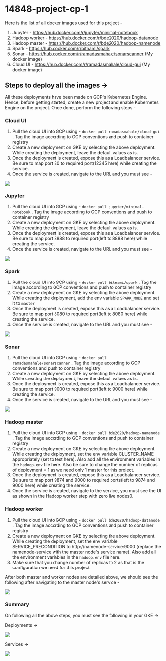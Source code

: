 # 14848-project-cp-1


Here is the list of all docker images used for this project -

1. Jupyter - https://hub.docker.com/r/jupyter/minimal-notebook
2. Hadoop worker - https://hub.docker.com/r/bde2020/hadoop-datanode
3. Hadoop master - https://hub.docker.com/r/bde2020/hadoop-namenode
4. Spark - https://hub.docker.com/r/bitnami/spark
5. Sonar - https://hub.docker.com/r/ramadasmahale/sonarscanner (My docker image)
6. Cloud UI - https://hub.docker.com/r/ramadasmahale/cloud-gui (My docker image)

## Steps to deploy all the images ->

All these deployments have been made on GCP's Kubernetes Engine. Hence, before getting started, create a new project and enable Kubernetes Engine on the project. Once done, perform the following steps - 

### Cloud UI

1. Pull the cloud UI into GCP using - `docker pull ramadasmahale/cloud-gui` . Tag the image according to GCP conventions and push to container registry
2. Create a new deployment on GKE by selecting the above deployment. While creating the deployment, leave the default values as is. 
3. Once the deployment is created, expose this as a Loadbalancer service. Be sure to map port 80 to required port(12345 here) while creating the service.
4. Once the service is created, navigate to the URL and you must see - 

<img src="GUI.png">

### Jupyter 

1. Pull the cloud UI into GCP using - `docker pull jupyter/minimal-notebook` . Tag the image according to GCP conventions and push to container registry
2. Create a new deployment on GKE by selecting the above deployment. While creating the deployment, leave the default values as is. 
3. Once the deployment is created, expose this as a Loadbalancer service. Be sure to map port 8888 to required port(left to 8888 here) while creating the service.
4. Once the service is created, navigate to the URL and you must see - 

<img src="jupyter.png">

### Spark

1. Pull the cloud UI into GCP using - `docker pull bitnami/spark` . Tag the image according to GCP conventions and push to container registry
2. Create a new deployment on GKE by selecting the above deployment. While creating the deployment, add the env variable `SPARK_MODE` and set it to `master`
3. Once the deployment is created, expose this as a Loadbalancer service. Be sure to map port 8080 to required port(left to 8080 here) while creating the service.
4. Once the service is created, navigate to the URL and you must see - 

<img src="spark.png">

### Sonar

1. Pull the cloud UI into GCP using - `docker pull ramadasmahale/sonarscanner` . Tag the image according to GCP conventions and push to container registry
2. Create a new deployment on GKE by selecting the above deployment.  While creating the deployment, leave the default values as is.
3. Once the deployment is created, expose this as a Loadbalancer service. Be sure to map port 9000 to required port(left to 9000 here) while creating the service.
4. Once the service is created, navigate to the URL and you must see - 

<img src="sonar.png">

### Hadoop master
1. Pull the cloud UI into GCP using - `docker pull bde2020/hadoop-namenode` . Tag the image according to GCP conventions and push to container registry
2. Create a new deployment on GKE by selecting the above deployment. While creating the deployment, set the env variable CLUSTER_NAME appropriately (set to test here). Also add all the environment variables in the `hadoop.env` file here. Also be sure to change the number of replicas of deployment = 1 as we need only 1 master for this project.
3. Once the deployment is created, expose this as a Loadbalancer service. Be sure to map port 9874 and 9000 to required ports(left to 9874 and 9000 here) while creating the service.
4. Once the service is created, navigate to the service, you must see the UI as shown in the Hadoop worker step with zero live nodes0.

### Hadoop worker
1. Pull the cloud UI into GCP using - `docker pull bde2020/hadoop-datanode` . Tag the image according to GCP conventions and push to container registry
2. Create a new deployment on GKE by selecting the above deployment.  While creating the deployment, set the env variable SERVICE_PRECONDITION to http://namenode-service:9000 (replace the namenode-service with the master node's service name). Also add all the environment variables in the `hadoop.env` file here.
3.  Make sure that you change number of replicas to 2 as that is the configuration we need for this project

After both master and worker nodes are detailed above, we should see the following after navigating to the master node's service -

<img src="hadoop.png">

### Summary

On following all the above steps, you must see the following in your GKE ->

Deployments ->

<img src="container_deployments.png">

Services -> 

<img src="services.png">

